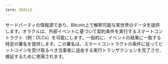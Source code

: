 ```yaml
---
term: ORACLE
---
```


サードパーティの情報源であり、Bitcoin上で解釈可能な実世界のデータを提供します。オラクルは、外部イベントに基づいて契約条件を実行するスマートコントラクト（例：DLCs）を可能にします。一般的に、イベントの結果に一致する特定の署名を提供します。この署名は、スマートコントラクトの条件に従ってビットコインを受け取るべき当事者に送金する実行トランザクションを完了させ、検証するために使用されます。